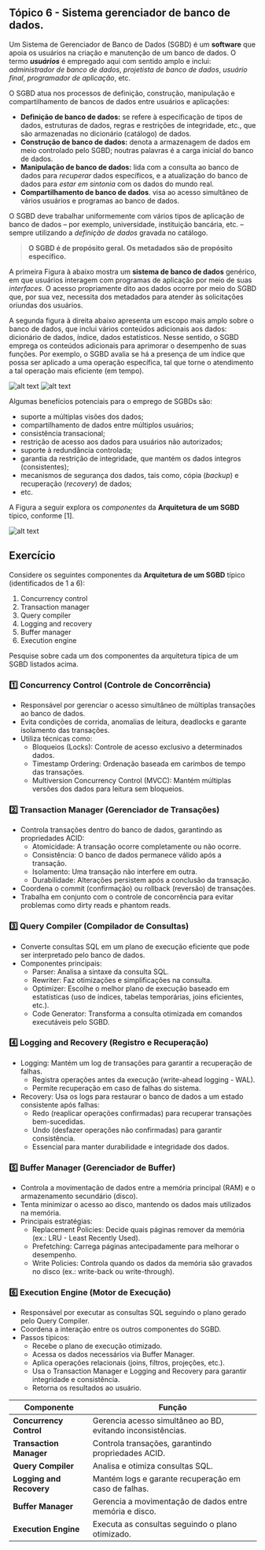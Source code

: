 ## Tópico 6 - Sistema gerenciador de banco de dados.


Um Sistema de Gerenciador de Banco de Dados (SGBD) é um **software** que apoia os usuários na criação e manutenção de um banco de dados. O termo ***usuários*** é empregado aqui com sentido amplo e inclui: *administrador de banco de dados*, *projetista de banco de dados*, *usuário final*, *programador de aplicação*, etc.

O SGBD atua nos processos de definição, construção, manipulação e compartilhamento de bancos de dados entre usuários e aplicações:
- **Definição de banco de dados:** se refere à especificação de tipos de dados, estruturas de dados, regras e restrições de integridade, etc., que são armazenadas no dicionário (catálogo) de dados.
- **Construção de banco de dados:** denota a armazenagem de dados em meio controlado pelo SGBD; noutras palavras é a carga inicial do banco de dados.
- **Manipulação de banco de dados:** lida com a consulta ao banco de dados para *recuperar* dados específicos, e a atualização do banco de dados para *estar em sintonia* com os dados do mundo real.
- **Compartilhamento de banco de dados**. visa ao acesso simultâneo de vários usuários e programas ao banco de dados.

O SGBD deve trabalhar uniformemente com vários tipos de aplicação de banco de dados – por exemplo, universidade, instituição bancária, etc. – sempre utilizando a *definição de dados* gravada no catálogo.

> **O SGBD é de propósito geral. Os metadados são de propósito específico.**
> 
A primeira Figura à abaixo mostra um **sistema de banco de dados** genérico, em que usuários interagem com programas de aplicação por meio de suas *interfaces*. O acesso propriamente dito aos dados ocorre por meio do SGBD que, por sua vez, necessita dos metadados para atender às solicitações oriundas dos usuários. 

A segunda figura à direita abaixo apresenta um escopo mais amplo sobre o banco de dados, que inclui vários conteúdos adicionais aos dados: dicionário de dados, índice, dados estatísticos. Nesse sentido, o SGBD emprega os conteúdos adicionais para aprimorar o desempenho de suas funções. Por exemplo, o SGBD avalia se há a presença de um índice que possa ser aplicado a uma operação específica, tal que torne o atendimento a tal operação mais eficiente (em tempo).

![alt text](image-2.png)
![alt text](image-3.png)

Algumas benefícios potenciais para o emprego de SGBDs são:
- suporte a múltiplas visões dos dados;
- compartilhamento de dados entre múltiplos usuários;
- consistência transacional;
- restrição de acesso aos dados para usuários não autorizados;
- suporte à redundância controlada;
- garantia da restrição de integridade, que mantém os dados íntegros (consistentes);
- mecanismos de segurança dos dados, tais como, cópia (*backup*) e recuperação (*recovery*) de dados;
- etc.

A Figura a seguir explora os _componentes_ da **Arquitetura de um SGBD** típico, conforme [1].

![alt text](image-4.png)

## Exercício

Considere os seguintes componentes da **Arquitetura de um SGBD** típico (identificados de 1 a 6):

1. Concurrency control
2. Transaction manager
3. Query compiler
4. Logging and recovery
5. Buffer manager
6. Execution engine

Pesquise sobre cada um dos componentes da arquitetura típica de um SGBD listados acima.

### 1️⃣ Concurrency Control (Controle de Concorrência)
- Responsável por gerenciar o acesso simultâneo de múltiplas transações ao banco de dados.
- Evita condições de corrida, anomalias de leitura, deadlocks e garante isolamento das transações.
- Utiliza técnicas como:
  - Bloqueios (Locks): Controle de acesso exclusivo a determinados dados.
  - Timestamp Ordering: Ordenação baseada em carimbos de tempo das transações.
  - Multiversion Concurrency Control (MVCC): Mantém múltiplas versões dos dados para leitura sem bloqueios.

### 2️⃣ Transaction Manager (Gerenciador de Transações)
- Controla transações dentro do banco de dados, garantindo as propriedades ACID:
  - Atomicidade: A transação ocorre completamente ou não ocorre.
  - Consistência: O banco de dados permanece válido após a transação.
  - Isolamento: Uma transação não interfere em outra.
  - Durabilidade: Alterações persistem após a conclusão da transação.
- Coordena o commit (confirmação) ou rollback (reversão) de transações.
- Trabalha em conjunto com o controle de concorrência para evitar problemas como dirty reads e phantom reads.

### 3️⃣ Query Compiler (Compilador de Consultas)
- Converte consultas SQL em um plano de execução eficiente que pode ser interpretado pelo banco de dados.
- Componentes principais:
  - Parser: Analisa a sintaxe da consulta SQL.
  - Rewriter: Faz otimizações e simplificações na consulta.
  -  Optimizer: Escolhe o melhor plano de execução baseado em estatísticas (uso de índices, tabelas temporárias, joins eficientes, etc.).
  - Code Generator: Transforma a consulta otimizada em comandos executáveis pelo SGBD.

### 4️⃣ Logging and Recovery (Registro e Recuperação)
- Logging: Mantém um log de transações para garantir a recuperação de falhas.
  - Registra operações antes da execução (write-ahead logging - WAL).
  - Permite recuperação em caso de falhas do sistema.
- Recovery: Usa os logs para restaurar o banco de dados a um estado consistente após falhas:
  - Redo (reaplicar operações confirmadas) para recuperar transações bem-sucedidas.
  - Undo (desfazer operações não confirmadas) para garantir consistência.
  - Essencial para manter durabilidade e integridade dos dados.

###  5️⃣ Buffer Manager (Gerenciador de Buffer)
- Controla a movimentação de dados entre a memória principal (RAM) e o armazenamento secundário (disco).
- Tenta minimizar o acesso ao disco, mantendo os dados mais utilizados na memória.
- Principais estratégias:
  - Replacement Policies: Decide quais páginas remover da memória (ex.: LRU - Least Recently Used).
  - Prefetching: Carrega páginas antecipadamente para melhorar o desempenho.
  - Write Policies: Controla quando os dados da memória são gravados no disco (ex.: write-back ou write-through).

###  6️⃣ Execution Engine (Motor de Execução)
- Responsável por executar as consultas SQL seguindo o plano gerado pelo Query Compiler.
- Coordena a interação entre os outros componentes do SGBD.
- Passos típicos:
  - Recebe o plano de execução otimizado.
  - Acessa os dados necessários via Buffer Manager.
  - Aplica operações relacionais (joins, filtros, projeções, etc.).
  - Usa o Transaction Manager e Logging and Recovery para garantir integridade e consistência.
  - Retorna os resultados ao usuário.

| Componente           | Função                                                   |
|----------------------|---------------------------------------------------------|
| **Concurrency Control** | Gerencia acesso simultâneo ao BD, evitando inconsistências. |
| **Transaction Manager** | Controla transações, garantindo propriedades ACID.       |
| **Query Compiler**    | Analisa e otimiza consultas SQL.                          |
| **Logging and Recovery** | Mantém logs e garante recuperação em caso de falhas.   |
| **Buffer Manager**     | Gerencia a movimentação de dados entre memória e disco.  |
| **Execution Engine**   | Executa as consultas seguindo o plano otimizado.        |

